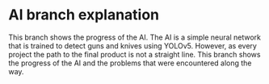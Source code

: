# AI branch explanation

This branch shows the progress of the AI. The AI is a simple neural network that is trained to detect guns and knives using YOLOv5. However, as every project the path to the final product is not a straight line. This branch shows the progress of the AI and the problems that were encountered along the way.
